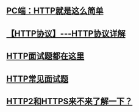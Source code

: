 ## [PC端：HTTP就是这么简单](https://segmentfault.com/a/1190000013175647)
## [【HTTP协议】---HTTP协议详解](https://www.cnblogs.com/qdhxhz/p/8468913.html)
## [HTTP面试题都在这里](https://segmentfault.com/a/1190000013271378)
## [HTTP常见面试题](https://mp.weixin.qq.com/s?__biz=MzI4Njg5MDA5NA==&mid=2247483733&idx=1&sn=f9ab8d07d2151bd40cdcd9a290317346&chksm=ebd74054dca0c942a36e6e63c783e9b1f414a16e2c702ae4b371a204960a50c7ae89af207139#rd)
## [HTTP2和HTTPS来不来了解一下？](https://www.cnblogs.com/Java3y/p/9392349.html)
